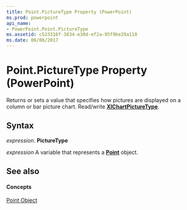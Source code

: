 ```yaml
---
title: Point.PictureType Property (PowerPoint)
ms.prod: powerpoint
api_name:
- PowerPoint.Point.PictureType
ms.assetid: c523316f-3834-e30d-ef2a-95f9be29a110
ms.date: 06/08/2017
---
```



# Point.PictureType Property (PowerPoint)

Returns or sets a value that specifies how pictures are displayed on a column or bar picture chart. Read/write  **[XlChartPictureType](PowerPoint.XlChartPictureType.md)**.


## Syntax

 _expression_. **PictureType**

 _expression_ A variable that represents a **[Point](PowerPoint.Point.md)** object.


## See also


#### Concepts


[Point Object](PowerPoint.Point.md)

